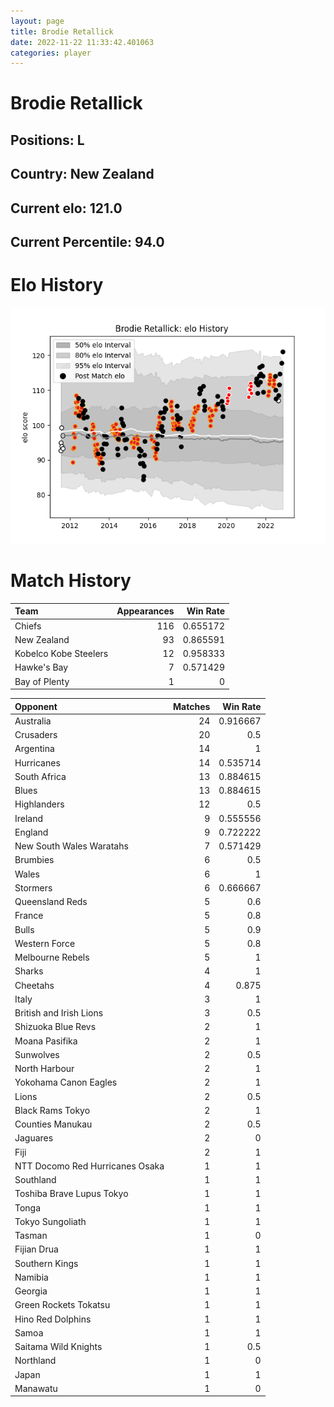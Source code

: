 ```yaml
---  
layout: page  
title: Brodie Retallick  
date: 2022-11-22 11:33:42.401063  
categories: player  
---
```

# Brodie Retallick

## Positions: L

## Country: New Zealand

## Current elo: 121.0

## Current Percentile: 94.0

# Elo History


![elo history](history_BrodieRetallick.png)
# Match History


| Team                  |   Appearances |   Win Rate |
|:----------------------|--------------:|-----------:|
| Chiefs                |           116 |   0.655172 |
| New Zealand           |            93 |   0.865591 |
| Kobelco Kobe Steelers |            12 |   0.958333 |
| Hawke's Bay           |             7 |   0.571429 |
| Bay of Plenty         |             1 |   0        |

| Opponent                        |   Matches |   Win Rate |
|:--------------------------------|----------:|-----------:|
| Australia                       |        24 |   0.916667 |
| Crusaders                       |        20 |   0.5      |
| Argentina                       |        14 |   1        |
| Hurricanes                      |        14 |   0.535714 |
| South Africa                    |        13 |   0.884615 |
| Blues                           |        13 |   0.884615 |
| Highlanders                     |        12 |   0.5      |
| Ireland                         |         9 |   0.555556 |
| England                         |         9 |   0.722222 |
| New South Wales Waratahs        |         7 |   0.571429 |
| Brumbies                        |         6 |   0.5      |
| Wales                           |         6 |   1        |
| Stormers                        |         6 |   0.666667 |
| Queensland Reds                 |         5 |   0.6      |
| France                          |         5 |   0.8      |
| Bulls                           |         5 |   0.9      |
| Western Force                   |         5 |   0.8      |
| Melbourne Rebels                |         5 |   1        |
| Sharks                          |         4 |   1        |
| Cheetahs                        |         4 |   0.875    |
| Italy                           |         3 |   1        |
| British and Irish Lions         |         3 |   0.5      |
| Shizuoka Blue Revs              |         2 |   1        |
| Moana Pasifika                  |         2 |   1        |
| Sunwolves                       |         2 |   0.5      |
| North Harbour                   |         2 |   1        |
| Yokohama Canon Eagles           |         2 |   1        |
| Lions                           |         2 |   0.5      |
| Black Rams Tokyo                |         2 |   1        |
| Counties Manukau                |         2 |   0.5      |
| Jaguares                        |         2 |   0        |
| Fiji                            |         2 |   1        |
| NTT Docomo Red Hurricanes Osaka |         1 |   1        |
| Southland                       |         1 |   1        |
| Toshiba Brave Lupus Tokyo       |         1 |   1        |
| Tonga                           |         1 |   1        |
| Tokyo Sungoliath                |         1 |   1        |
| Tasman                          |         1 |   0        |
| Fijian Drua                     |         1 |   1        |
| Southern Kings                  |         1 |   1        |
| Namibia                         |         1 |   1        |
| Georgia                         |         1 |   1        |
| Green Rockets Tokatsu           |         1 |   1        |
| Hino Red Dolphins               |         1 |   1        |
| Samoa                           |         1 |   1        |
| Saitama Wild Knights            |         1 |   0.5      |
| Northland                       |         1 |   0        |
| Japan                           |         1 |   1        |
| Manawatu                        |         1 |   0        |